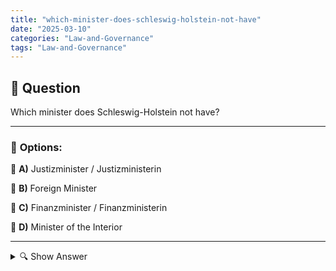 ```yaml
---
title: "which-minister-does-schleswig-holstein-not-have"
date: "2025-03-10"
categories: "Law-and-Governance"
tags: "Law-and-Governance"
---
```


## 📌 **Question**

Which minister does Schleswig-Holstein not have?



---

### 📝 **Options:**

🔘 **A)** Justizminister / Justizministerin

🔘 **B)** Foreign Minister

🔘 **C)** Finanzminister / Finanzministerin

🔘 **D)** Minister of the Interior

---

<details>
  <summary>🔍 Show Answer</summary>

  <p>
💡  <b>Correct Answer:</b>  b
  </p>
  <p>
    📖<b>Explanation:</b>
    Schleswig-Holstein is one of the 16 federal states in Germany with its own state government. This government includes various ministries such as Justice, Finance, and Home Affairs that regulate regional affairs. However, tasks such as foreign policy typically fall under the responsibility of the federal government and not the state governments. Therefore, there may be ministries that do not exist in Schleswig-Holstein.
  </p>
</details>
